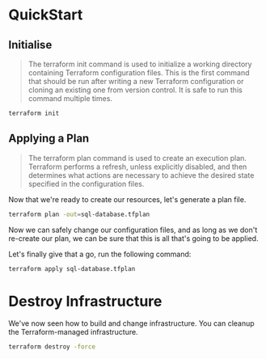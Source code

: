 # QuickStart

## Initialise

> The terraform init command is used to initialize a working directory containing Terraform configuration files. This is the first command that should be run after writing a new Terraform configuration or cloning an existing one from version control. It is safe to run this command multiple times.

```sh
terraform init
```

## Applying a Plan

> The terraform plan command is used to create an execution plan. Terraform performs a refresh, unless explicitly disabled, and then determines what actions are necessary to achieve the desired state specified in the configuration files.

Now that we're ready to create our resources, let's generate a plan file.

```sh
terraform plan -out=sql-database.tfplan
```

Now we can safely change our configuration files, and as long as we don't re-create our plan, we can be sure that this is all that's going to be applied.

Let's finally give that a go, run the following command:

```sh
terraform apply sql-database.tfplan
```

# Destroy Infrastructure

We've now seen how to build and change infrastructure. You can cleanup the Terraform-managed infrastructure.

```sh
terraform destroy -force
```
